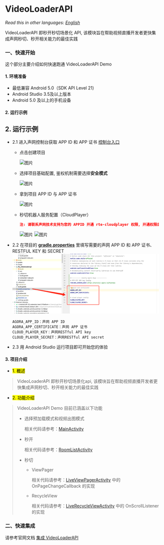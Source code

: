 # VideoLoaderAPI

*Read this in other languages: [English](README.md)*

VideoLoaderAPI 即秒开秒切场景化 API, 该模块旨在帮助视频直播开发者更快集成声网秒切、秒开相关能力的最佳实践

### 一、快速开始

这个部分主要介绍如何快速跑通 VideoLoaderAPI Demo

#### 1. 环境准备

- 最低兼容 Android 5.0（SDK API Level 21）
- Android Studio 3.5及以上版本
- Android 5.0 及以上的手机设备

#### 2. 运行示例

## 2. 运行示例

- 2.1 进入声网控制台获取 APP ID 和 APP 证书 [控制台入口](https://console.shengwang.cn/overview)

  - 点击创建项目

    ![图片](https://accktvpic.oss-cn-beijing.aliyuncs.com/pic/github_readme/ent-full/sdhy_1.jpg)

  - 选择项目基础配置, 鉴权机制需要选择**安全模式**

    ![图片](https://accktvpic.oss-cn-beijing.aliyuncs.com/pic/github_readme/ent-full/sdhy_2.jpg)

  - 拿到项目 APP ID 与 APP 证书

    ![图片](https://accktvpic.oss-cn-beijing.aliyuncs.com/pic/github_readme/ent-full/sdhy_3.jpg)

  - 秒切机器人服务配置（CloudPlayer）
      ```json
      注: 请联系声网技术支持为您的 APPID 开通 rte-cloudplayer 权限, 开通权限后才能启动默认的机器人房间推流
      ```
    
    ![图片](https://accktvpic.oss-cn-beijing.aliyuncs.com/pic/github_readme/ent-full/sdhy_4.jpg)
    ![图片](https://accktvpic.oss-cn-beijing.aliyuncs.com/pic/github_readme/ent-full/sdhy_5.jpg)

- 2.2 在项目的 [**gradle.properties**](gradle.properties) 里填写需要的声网 APP ID 和 APP 证书、RESTFUL KEY 和 SECRET
    ![xxx](image/SamplePicture1.png)

  ```texag-0-1gpap96h0ag-1-1gpap96h0ag-0-1gpap96h0ag-1-1gpap96h0ag-0-1gpap96h0ag-1-1gpap96h0ag-0-1gpap96h0ag-1-1gpap96h0ag-0-1gpap96h0ag-1-1gpap96h0
  AGORA_APP_ID：声网 APP ID
  AGORA_APP_CERTIFICATE：声网 APP 证书
  CLOUD_PLAYER_KEY：声网RESTful API key
  CLOUD_PLAYER_SECRET：声网RESTful API secret

- 2.3 用 Android Studio 运行项目即可开始您的体验

#### 3. 项目介绍

- <mark>1. 概述</mark>
> VideoLoaderAPI 即秒开秒切场景化api, 该模块旨在帮助视频直播开发者更快集成声网秒切、秒开相关能力的最佳实践
>
- <mark>2. 功能介绍</mark>
> VideoLoaderAPI Demo 目前已涵盖以下功能
> - 选择预加载模式和视频出图模式
>
>   相关代码请参考：[MainActivity](app/src/main/java/io/agora/videoloaderapi/ui/MainActivity.kt)
>
> - 秒开
>
>   相关代码请参考：[RoomListActivity](app/src/main/java/io/agora/videoloaderapi/ui/RoomListActivity.kt)
>
> - 秒切
>
>   - ViewPager
>   
>     相关代码请参考：[LiveViewPagerActivity](app/src/main/java/io/agora/videoloaderapi/ui/LiveViewPagerActivity.kt) 中的 OnPageChangeCallback 的实现
>   
>   - RecycleView
>   
>     相关代码请参考：[LiveRecycleViewActivity](app/src/main/java/io/agora/videoloaderapi/ui/LiveRecycleViewActivity.kt) 中的 OnScrollListener 的实现



### 二、快速集成

请参考官网文档 [集成 VideoLoaderAPI](https://doc.shengwang.cn/doc/showroom/android/advanced-features/video-loader/integrate)

